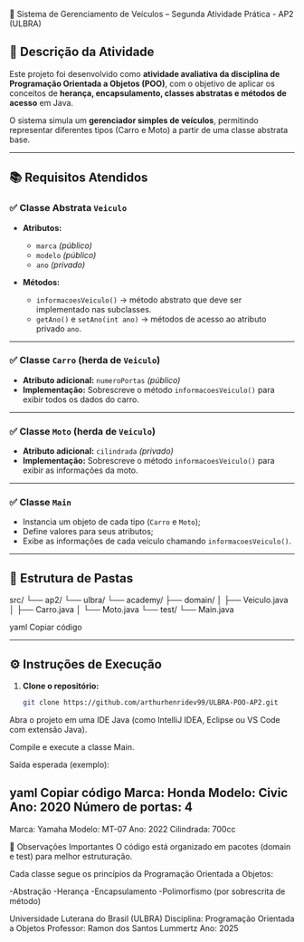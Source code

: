  🚗 Sistema de Gerenciamento de Veículos – Segunda Atividade Prática -  AP2 (ULBRA)

## 🧩 Descrição da Atividade
Este projeto foi desenvolvido como **atividade avaliativa da disciplina de Programação Orientada a Objetos (POO)**, com o objetivo de aplicar os conceitos de **herança, encapsulamento, classes abstratas e métodos de acesso** em Java.

O sistema simula um **gerenciador simples de veículos**, permitindo representar diferentes tipos (Carro e Moto) a partir de uma classe abstrata base.

---

## 📚 Requisitos Atendidos

### ✅ Classe Abstrata `Veiculo`
- **Atributos:**
  - `marca` *(público)*
  - `modelo` *(público)*
  - `ano` *(privado)*

- **Métodos:**
  - `informacoesVeiculo()` → método abstrato que deve ser implementado nas subclasses.  
  - `getAno()` e `setAno(int ano)` → métodos de acesso ao atributo privado `ano`.

---

### ✅ Classe `Carro` (herda de `Veiculo`)
- **Atributo adicional:** `numeroPortas` *(público)*  
- **Implementação:** Sobrescreve o método `informacoesVeiculo()` para exibir todos os dados do carro.

---

### ✅ Classe `Moto` (herda de `Veiculo`)
- **Atributo adicional:** `cilindrada` *(privado)*  
- **Implementação:** Sobrescreve o método `informacoesVeiculo()` para exibir as informações da moto.

---

### ✅ Classe `Main`
- Instancia um objeto de cada tipo (`Carro` e `Moto`);
- Define valores para seus atributos;
- Exibe as informações de cada veículo chamando `informacoesVeiculo()`.

---

## 🧠 Estrutura de Pastas

src/
└── ap2/
└── ulbra/
└── academy/
├── domain/
│ ├── Veiculo.java
│ ├── Carro.java
│ └── Moto.java
└── test/
└── Main.java

yaml
Copiar código

---

## ⚙️ Instruções de Execução

1. **Clone o repositório:**
   ```bash
   git clone https://github.com/arthurhenridev99/ULBRA-POO-AP2.git
Abra o projeto em uma IDE Java (como IntelliJ IDEA, Eclipse ou VS Code com extensão Java).

Compile e execute a classe Main.

Saída esperada (exemplo):

yaml
Copiar código
Marca: Honda
Modelo: Civic
Ano: 2020
Número de portas: 4
-------------------
Marca: Yamaha
Modelo: MT-07
Ano: 2022
Cilindrada: 700cc

🧾 Observações Importantes
O código está organizado em pacotes (domain e test) para melhor estruturação.

Cada classe segue os princípios da Programação Orientada a Objetos:

-Abstração
-Herança
-Encapsulamento
-Polimorfismo (por sobrescrita de método)

Universidade Luterana do Brasil (ULBRA)
Disciplina: Programação Orientada a Objetos
Professor: Ramon dos Santos Lummertz
Ano: 2025
